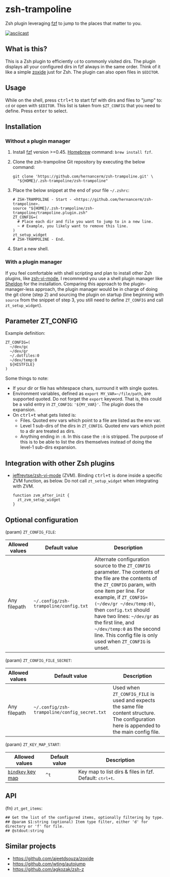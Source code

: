 # zsh-trampoline

Zsh plugin leveraging [fzf](https://github.com/junegunn/fzf) to jump to the places that
matter to you.

[![asciicast](https://asciinema.org/a/716276.svg)](https://asciinema.org/a/716276)

## What is this?

This is a Zsh plugin to efficiently `cd` to commonly visited dirs. The plugin displays all
your configured dirs in fzf always in the same order. Think of it like a simple
[zoxide](https://github.com/ajeetdsouza/zoxide) just for Zsh. The plugin can also open
files in `$EDITOR`.

## Usage

While on the shell, press <kbd>ctrl+t</kbd> to start fzf with dirs and files to "jump" to:
`cd` or open with `$EDITOR`. This list is taken from `$ZT_CONFIG` that you need to define.
Press <kbd>enter</kbd> to select.

## Installation

### Without a plugin manager

1. Install [fzf](https://github.com/junegunn/fzf) version >=0.45.
  [Homebrew](https://brew.sh/) command: `brew install fzf`.
2. Clone the zsh-trampoline Git repository by executing the below command:

    ```text
    git clone 'https://github.com/hernancerm/zsh-trampoline.git' \
      "${HOME}/.zsh-trampoline/zsh-trampoline"
    ```

3. Place the below snippet at the end of your file `~/.zshrc`:

    ```text
    # ZSH-TRAMPOLINE - Start - <https://github.com/hernancerm/zsh-trampoline>.
    source "${HOME}/.zsh-trampoline/zsh-trampoline/trampoline.plugin.zsh"
    ZT_CONFIG=(
      # Place each dir and file you want to jump to in a new line.
      ~ # Example, you likely want to remove this line.
    )
    zt_setup_widget
    # ZSH-TRAMPOLINE - End.
    ```

4. Start a new shell.

### With a plugin manager

If you feel comfortable with shell scripting and plan to install other Zsh plugins, like
[zsh-vi-mode](https://github.com/jeffreytse/zsh-vi-mode), I recommend you use a shell
plugin manager like [Sheldon](https://github.com/rossmacarthur/sheldon) for the
installation. Comparing this approach to the plugin-manager-less approach, the plugin
manager would be in charge of doing the git clone (step 2) and sourcing the plugin on
startup (line beginning with `source` from the snippet of step 3, you still need to define
`ZT_CONFIG` and call `zt_setup_widget`).

## Parameter ZT_CONFIG

Example definition:

```text
ZT_CONFIG=(
  ~/dev/gc
  ~/dev/gr
  ~/.dotfiles:0
  ~/dev/temp:0
  ${HISTFILE}
)
```

Some things to note:

- If your dir or file has whitespace chars, surround it with single quotes.
- Environment variables, defined as `export MY_VAR=~/file/path`, are supported quoted. Do
  not forget the `export` keyword. That is, this could be a valid entry in `ZT_CONFIG`:
  `'${MY_VAR}'`. The plugin does the expansion.
- On <kbd>ctrl+t</kbd> what gets listed is:
  - Files. Quoted env vars which point to a file are listed as the env var.
  - Level 1 sub-dirs of the dirs in `ZT_CONFIG`. Quoted env vars which point to a dir are
    treated as dirs.
  - Anything ending in `:0`. In this case the `:0` is stripped. The purpose of this is to
    be able to list the dirs themselves instead of doing the level-1 sub-dirs expansion.

## Integration with other Zsh plugins

- [jeffreytse/zsh-vi-mode](https://github.com/jeffreytse/zsh-vi-mode) (ZVM).
Binding <kbd>ctrl+t</kbd> is done inside a specific ZVM function, as below. Do not call
`zt_setup_widget` when integrating with ZVM.

    ```text
    function zvm_after_init {
      zt_zvm_setup_widget
    }
    ```

## Optional configuration

(param) `ZT_CONFIG_FILE`:

<table>
<thead>
<tr>
<th>Allowed values</th><th>Default value</th><th>Description</th>
</tr>
</thead>
<tbody>
<tr>
<td>Any filepath</td>
<td><code>~/.config/zsh-trampoline/config.txt</code></td>
<td>
Alternate configuration source to the <code>ZT_CONFIG</code> parameter. The contents of
the file are the contents of the <code>ZT_CONFIG</code> param, with one item per line.
For example, if <code>ZT_CONFIG=(~/dev/gr ~/dev/temp:0)</code>, then <code>config.txt</code>
should have two lines: <code>~/dev/gr</code> as the first line, and
<code>~/dev/temp:0</code> as the second line. This config file is only used when
<code>ZT_CONFIG</code> is unset.
</td>
</tr>
</tbody>
</table>

(param) `ZT_CONFIG_FILE_SECRET`:

<table>
<thead>
<tr>
<th>Allowed values</th><th>Default value</th><th>Description</th>
</tr>
</thead>
<tbody>
<tr>
<td>Any filepath</td>
<td><code>~/.config/zsh-trampoline/config_secret.txt</code></td>
<td>Used when <code>ZT_CONFIG_FILE</code> is used and expects the same file content
structure. The configuration here is appended to the main config file.</td>
</tr>
</tbody>
</table>

(param) `ZT_KEY_MAP_START`:

<table>
<thead>
<tr>
<th>Allowed values</th><th>Default value</th><th>Description</th>
</tr>
</thead>
<tbody>
<tr>
<td>
<a href="https://github.com/rothgar/mastering-zsh/blob/master/docs/helpers/bindkey.md">
<code>bindkey</code> key map</a></td><td><code>^t</code></td>
<td>
Key map to list dirs & files in fzf. Default: <kbd>ctrl+t</kbd>.
</td>
</tr>
</tbody>
</table>

## API

(fn) `zt_get_items`:

```text
## Get the list of the configured items, optionally filtering by type.
## @param $1:string (optional) Item type filter, either 'd' for directory or 'f' for file.
## @stdout:string
```

## Similar projects

- <https://github.com/ajeetdsouza/zoxide>
- <https://github.com/wting/autojump>
- <https://github.com/agkozak/zsh-z>
